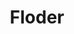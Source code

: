 ---
title: Floder
tags: [introduce]
keywords: introduce
sidebar: mydoc_sidebar
permalink: mydoc_tag_archives_overview.html
folder: doc_zh
---